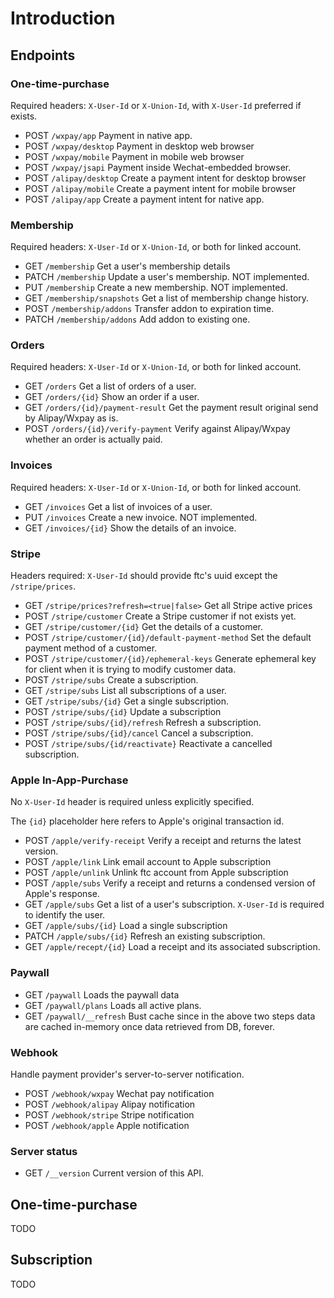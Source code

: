 # Introduction

## Endpoints

### One-time-purchase

Required headers: `X-User-Id` or `X-Union-Id`, with `X-User-Id` preferred if exists.

* POST `/wxpay/app` Payment in native app.
* POST `/wxpay/desktop` Payment in desktop web browser
* POST `/wxpay/mobile` Payment in mobile web browser
* POST `/wxpay/jsapi` Payment inside Wechat-embedded browser.
* POST `/alipay/desktop` Create a payment intent for desktop browser
* POST `/alipay/mobile` Create a payment intent for mobile browser
* POST `/alipay/app` Create a payment intent for native app.

### Membership

Required headers: `X-User-Id` or `X-Union-Id`, or both for linked account.

* GET `/membership` Get a user's membership details
* PATCH `/membership` Update a user's membership. NOT implemented.
* PUT `/membership` Create a new membership. NOT implemented.
* GET `/membership/snapshots` Get a list of membership change history.
* POST `/membership/addons` Transfer addon to expiration time.
* PATCH `/membership/addons` Add addon to existing one.

### Orders

Required headers: `X-User-Id` or `X-Union-Id`, or both for linked account.

* GET `/orders` Get a list of orders of a user.
* GET `/orders/{id}` Show an order if a user.
* GET `/orders/{id}/payment-result` Get the payment result original send by Alipay/Wxpay as is.
* POST `/orders/{id}/verify-payment` Verify against Alipay/Wxpay whether an order is actually paid.

### Invoices

Required headers: `X-User-Id` or `X-Union-Id`, or both for linked account.

* GET `/invoices` Get a list of invoices of a user.
* PUT `/invoices` Create a new invoice. NOT implemented.
* GET `/invoices/{id}` Show the details of an invoice.

### Stripe

Headers required: `X-User-Id` should provide ftc's uuid except the `/stripe/prices`.

* GET `/stripe/prices?refresh=<true|false>` Get all Stripe active prices
* POST `/stripe/customer` Create a Stripe customer if not exists yet.
* GET `/stripe/customer/{id}` Get the details of a customer.
* POST `/stripe/customer/{id}/default-payment-method` Set the default payment method of a customer.
* POST `/stripe/customer/{id}/ephemeral-keys` Generate ephemeral key for client when it is trying to modify customer data.
* POST `/stripe/subs` Create a subscription.
* GET `/stripe/subs` List all subscriptions of a user.
* GET `/stripe/subs/{id}` Get a single subscription.
* POST `/stripe/subs/{id}` Update a subscription
* POST `/stripe/subs/{id}/refresh` Refresh a subscription.
* POST `/stripe/subs/{id}/cancel` Cancel a subscription.
* POST `/stripe/subs/{id/reactivate}` Reactivate a cancelled subscription.

### Apple In-App-Purchase

No `X-User-Id` header is required unless explicitly specified.

The `{id}` placeholder here refers to Apple's original transaction id.

* POST `/apple/verify-receipt` Verify a receipt and returns the latest version.
* POST `/apple/link` Link email account to Apple subscription
* POST `/apple/unlink` Unlink ftc account from Apple subscription
* POST `/apple/subs` Verify a receipt and returns a condensed version of Apple's response.
* GET `/apple/subs` Get a list of a user's subscription. `X-User-Id` is required to identify the user.
* GET `/apple/subs/{id}` Load a single subscription
* PATCH `/apple/subs/{id}` Refresh an existing subscription.
* GET `/apple/recept/{id}` Load a receipt and its associated subscription.

### Paywall

* GET `/paywall` Loads the paywall data
* GET `/paywall/plans` Loads all active plans.
* GET `/paywall/__refresh` Bust cache since in the above two steps data are cached in-memory once data retrieved from DB, forever.

### Webhook

Handle payment provider's server-to-server notification.

* POST `/webhook/wxpay` Wechat pay notification
* POST `/webhook/alipay` Alipay notification
* POST `/webhook/stripe` Stripe notification
* POST `/webhook/apple` Apple notification

### Server status

* GET `/__version` Current version of this API.

## One-time-purchase

TODO

## Subscription

TODO
